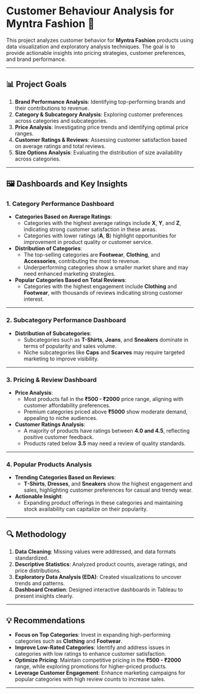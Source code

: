 # Customer Behaviour Analysis for Myntra Fashion 🎯

This project analyzes customer behavior for **Myntra Fashion** products using data visualization and exploratory analysis techniques. The goal is to provide actionable insights into pricing strategies, customer preferences, and brand performance.

---

## 📊 Project Goals
1. **Brand Performance Analysis**: Identifying top-performing brands and their contributions to revenue.
2. **Category & Subcategory Analysis**: Exploring customer preferences across categories and subcategories.
3. **Price Analysis**: Investigating price trends and identifying optimal price ranges.
4. **Customer Ratings & Reviews**: Assessing customer satisfaction based on average ratings and total reviews.
5. **Size Options Analysis**: Evaluating the distribution of size availability across categories.

---

## 🖼️ Dashboards and Key Insights

### 1. **Category Performance Dashboard**
- **Categories Based on Average Ratings**:
  - Categories with the highest average ratings include **X**, **Y**, and **Z**, indicating strong customer satisfaction in these areas.
  - Categories with lower ratings (**A**, **B**) highlight opportunities for improvement in product quality or customer service.
- **Distribution of Categories**:
  - The top-selling categories are **Footwear**, **Clothing**, and **Accessories**, contributing the most to revenue.
  - Underperforming categories show a smaller market share and may need enhanced marketing strategies.
- **Popular Categories Based on Total Reviews**:
  - Categories with the highest engagement include **Clothing** and **Footwear**, with thousands of reviews indicating strong customer interest.

---

### 2. **Subcategory Performance Dashboard**
- **Distribution of Subcategories**:
  - Subcategories such as **T-Shirts**, **Jeans**, and **Sneakers** dominate in terms of popularity and sales volume.
  - Niche subcategories like **Caps** and **Scarves** may require targeted marketing to improve visibility.

---

### 3. **Pricing & Review Dashboard**
- **Price Analysis**:
  - Most products fall in the **₹500 - ₹2000** price range, aligning with customer affordability preferences.
  - Premium categories priced above **₹5000** show moderate demand, appealing to niche audiences.
- **Customer Ratings Analysis**:
  - A majority of products have ratings between **4.0 and 4.5**, reflecting positive customer feedback.
  - Products rated below **3.5** may need a review of quality standards.

---

### 4. **Popular Products Analysis**
- **Trending Categories Based on Reviews**:
  - **T-Shirts**, **Dresses**, and **Sneakers** show the highest engagement and sales, highlighting customer preferences for casual and trendy wear.
- **Actionable Insight**:
  - Expanding product offerings in these categories and maintaining stock availability can capitalize on their popularity.

---

## 🔍 Methodology
1. **Data Cleaning**: Missing values were addressed, and data formats standardized.
2. **Descriptive Statistics**: Analyzed product counts, average ratings, and price distributions.
3. **Exploratory Data Analysis (EDA)**: Created visualizations to uncover trends and patterns.
4. **Dashboard Creation**: Designed interactive dashboards in Tableau to present insights clearly.

---

## 💡 Recommendations
- **Focus on Top Categories**: Invest in expanding high-performing categories such as **Clothing** and **Footwear**.
- **Improve Low-Rated Categories**: Identify and address issues in categories with low ratings to enhance customer satisfaction.
- **Optimize Pricing**: Maintain competitive pricing in the **₹500 - ₹2000** range, while exploring promotions for higher-priced products.
- **Leverage Customer Engagement**: Enhance marketing campaigns for popular categories with high review counts to increase sales.

---

